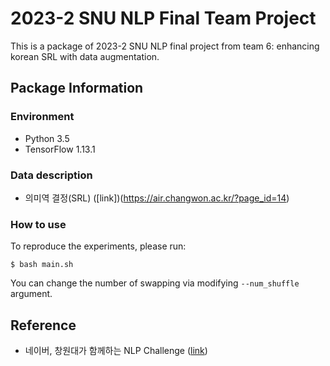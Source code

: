 # 2023-2 SNU NLP Final Team Project
This is a package of 2023-2 SNU NLP final project from team 6: enhancing korean SRL with data augmentation.

## Package Information
### Environment
* Python 3.5
* TensorFlow 1.13.1

### Data description
* 의미역 결정(SRL) ([link])(https://air.changwon.ac.kr/?page_id=14)

### How to use
To reproduce the experiments, please run:
```
$ bash main.sh
```
You can change the number of swapping via modifying `--num_shuffle` argument.

## Reference
* 네이버, 창원대가 함께하는 NLP Challenge ([link](https://github.com/naver/nlp-challenge))
